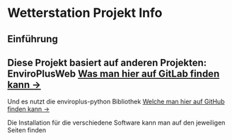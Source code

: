 # Wetterstation Projekt Info
## Einführung
Diese Projekt basiert auf anderen Projekten:
EnviroPlusWeb [Was man hier auf GitLab finden kann ->](https://gitlab.com/idotj/enviroplusweb)
----------------------------------------
Und es nutzt die enviroplus-python Bibliothek [Welche man hier auf GitHub finden kann ->](https://github.com/pimoroni/enviroplus-python)

Die Installation für die verschiedene Software kann man auf den jeweiligen Seiten finden